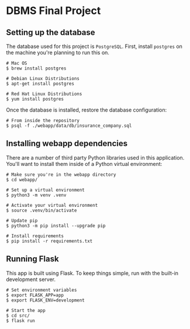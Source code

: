 # DBMS Final Project

## Setting up the database

The database used for this project is `PostgreSQL`. First, install `postgres` on the machine you're planning to run this on.

```
# Mac OS
$ brew install postgres
```

```
# Debian Linux Distributions
$ apt-get install postgres
```

```
# Red Hat Linux Distributions
$ yum install postgres
```
Once the database is installed, restore the database configuration:

```
# From inside the repository
$ psql -f ./webapp/data/db/insurance_company.sql
```

## Installing webapp dependencies

There are a number of third party Python libraries used in this application. You'll want to install them inside of a Python virtual environment:

```
# Make sure you're in the webapp directory
$ cd webapp/

# Set up a virtual environment
$ python3 -m venv .venv

# Activate your virtual environment
$ source .venv/bin/activate

# Update pip
$ python3 -m pip install --upgrade pip

# Install requirements
$ pip install -r requirements.txt
```

## Running Flask

This app is built using Flask. To keep things simple, run with the built-in development server.

```
# Set environment variables
$ export FLASK_APP=app
$ export FLASK_ENV=development

# Start the app
$ cd src/
$ flask run
```
